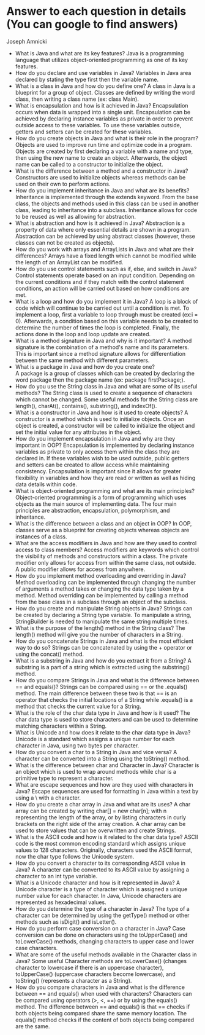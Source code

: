 #  Answer to each question in details (You can google to find answers)
Joseph Amnicki

- What is Java and what are its key features?
  Java is a programming language that utilizes object-oriented programming as one of its key features.
- How do you declare and use variables in Java?
  Variables in Java area declared by stating the type first then the variable name.
- What is a class in Java and how do you define one?
  A class in Java is a blueprint for a group of object. Classes are defined by writing the word
class, then writing a class name (ex: class Main).
- What is encapsulation and how is it achieved in Java?
Encapsulation occurs when data is wrapped into a single unit. Encapsulation can be achieved
by declaring instance variables as private in order to prevent outside access to these variables.
To use these variables outside, getters and setters can be created for these variables.
- How do you create objects in Java and what is their role in the program?
Objects are used to improve run time and optimize code in a program.
Objects are created by first declaring a variable with a name and type, then using the new name to create an object.
Afterwards, the object name can be called to a constructor to initialize the object.
- What is the difference between a method and a constructor in Java?
  Constructors are used to initialize objects whereas methods can be used on their own to
  perform actions.
- How do you implement inheritance in Java and what are its benefits?
Inheritance is implemented through the extends keyword. From the base class, the objects and methods used in this class
can be used in another class, leading to inheritance into a subclass. Inheritance allows for code to be reused as well as
allowing for abstraction.
- What is abstraction and how is it achieved in Java?
Abstraction is a property of data where only essential details are shown in a program. Abstraction can be 
achieved by using abstract classes (however, these classes can not be created as objects).
- How do you work with arrays and ArrayLists in Java and what are their differences?
  Arrays have a fixed length which cannot be modified while the length of an ArrayList can be modified.
- How do you use control statements such as if, else, and switch in Java?
Control statements operate based on an input condition. Depending on the current conditions and if they match with the control statement 
conditions, an action will be carried out based on how conditions are met.
- What is a loop and how do you implement it in Java?
A loop is a block of code which will continue to be carried out until a condition is met. To implement a loop, first a variable to loop through must be created (ex:i = 0).
Afterwards, a condition based on this variable needs to be created to determine the number of times the loop is completed. Finally, the actions done in the loop and loop update are created.
- What is a method signature in Java and why is it important?
  A method signature is the combination of a method's name and its parameters. This is important since a method signature allows
  for differentiation between the same method with different parameters.
- What is a package in Java and how do you create one?  
  A package is a group of classes which can be created by declaring the word package then the package name (ex: package firstPackage;).
- How do you use the String class in Java and what are some of its useful methods?
The String class is used to create a sequence of characters which cannot be changed. Some useful methods for the 
String class are length(), charAt(), contains(), substring(), and indexOf().
- What is a constructor in Java and how is it used to create objects?
A constructor is a method which is used to initialize objects. Once an object is created, a constructor will be called to initialize the object
and set the initial value for any attributes in the object.
- How do you implement encapsulation in Java and why are they important in OOP?
Encapsulation is implemented by declaring instance variables as private to only access them within the class they are declared in. If these
variables wish to be used outside, public getters and setters can be created to allow access while maintaining consistency.
Encapsulation is important since it allows for greater flexibility in variables and how they are read or written as well as 
hiding data details within code.
- What is object-oriented programming and what are its main principles?
Object-oriented programming is a form of programming which uses objects as the main source of implementing data.
The four main principles are abstraction, encapsulation, polymorphism, and inheritance.
- What is the difference between a class and an object in OOP?
  In OOP, classes serve as a blueprint for creating objects whereas objects are instances of a class.
- What are the access modifiers in Java and how are they used to control access to class members?
Access modifiers are keywords which control the visibility of methods and constructors within a class. 
The private modifier only allows for access from within the same class, not outside. A public modifier allows for access from anywhere.
- How do you implement method overloading and overriding in Java?
Method overloading can be implemented through changing the number of arguments a method takes or changing the data type taken by a method.
Method overriding can be implemented by calling a method from the base class in a subclass through an object of the subclass.
- How do you create and manipulate String objects in Java?
  Strings can be created by declaring a String type variable. To manipulate a string, StringBuilder is needed to manipulate
  the same string multiple times.
- What is the purpose of the length() method in the String class?
  The length() method will give you the number of characters in a String.
- How do you concatenate Strings in Java and what is the most efficient way to do so?
  Strings can be concatenated by using the + operator or using the concat() method.
- What is a substring in Java and how do you extract it from a String?
  A substring is a part of a string which is extracted using the substring() method.
- How do you compare Strings in Java and what is the difference between == and equals()?
  Strings can be compared using == or the .equals() method. The main difference between these two
  is that == is an operator that checks the initial locations of a String while .equals() is a method that checks the current value for a String.
- What is the role of the char data type in Java and how is it used?
  The char data type is used to store characters and can be used to determine matching characters within a String.
- What is Unicode and how does it relate to the char data type in Java?
  Unicode is a standard which assigns a unique number for each character in Java, using two bytes per character.
- How do you convert a char to a String in Java and vice versa?
  A character can be converted into a String using the toString() method.
- What is the difference between char and Character in Java?
  Character is an object which is used to wrap around methods while char is a primitive type to
  represent a character.
- What are escape sequences and how are they used with characters in Java?
  Escape sequences are used for formatting in Java within a text by using a \ with a character.
- How do you create a char array in Java and what are its uses?
A char array can be created by writing char[] <array name> = new char[n]; with n representing the length of the array, or by listing characters in curly
brackets on the right side of the array creation. A char array can be used to store values that can be overwritten and create Strings.
- What is the ASCII code and how is it related to the char data type?
ASCII code is the most common encoding standard which assigns unique values to 128 characters. Originally, characters used the 
ASCII format, now the char type follows the Unicode system.
- How do you convert a character to its corresponding ASCII value in Java?
A character can be converted to its ASCII value by assigning a character to an int type variable.
- What is a Unicode character and how is it represented in Java?
A Unicode character is a type of character which is assigned a unique number value for each character. In Java,
Unicode characters are represented as hexadecimal values.
- How do you determine the type of a character in Java?
The type of a character can be determined by using the getType() method or other methods such as
 isDigit() and isLetter().
- How do you perform case conversion on a character in Java?
Case conversion can be done on characters using the toUpperCase() and toLowerCase() methods,
changing characters to upper case and lower case characters.
- What are some of the useful methods available in the Character class in Java?
Some useful Character methods are toLowerCase() (changes character to lowercase if there is an uppercase character),
toUpperCase() (uppercase characters become lowercase), and toString() (represents a character as a String). 
- How do you compare characters in Java and what is the difference between == and equals() when used with characters?
Characters can be compared using operators (>, <, ==) or by using the equals() method. The difference between == and equals()
is that == checks if both objects being compared share the same memory location. The equals() method
checks if the content of both objects being compared are the same.
